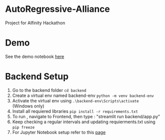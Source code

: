 # AutoRegressive-Alliance
Project for AIfinity Hackathon

# Demo
See the demo notebook [here](/src/demo.ipynb)

# Backend Setup

1) Go to the backend folder ```cd backend```
2) Create a virtual env named backend-env ```python -m venv backend-env ```
3) Activate the virtual env using ```.\backend-env\Scripts\activate``` (Windows only)
4) Install all requiered libraries ```pip install -r requirements.txt```    
5) To run , navigate to Frontend, then type : "streamlit run backend/app.py"
6) Keep checking a regular intervals and updating requierments.txt using ```pip freeze```    
7) For Jupyter Notebook setup refer to this [page](https://anbasile.github.io/posts/2017-06-25-jupyter-venv/)
